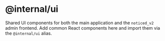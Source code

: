 # @internal/ui

Shared UI components for both the main application and the `noticed_v2` admin
frontend. Add common React components here and import them via the
`@internal/ui` alias.
